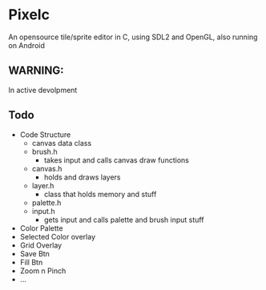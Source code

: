 # Pixelc
An opensource tile/sprite editor in C, using SDL2 and OpenGL, also running on Android

## WARNING:
In active devolpment

## Todo
- Code Structure
  - canvas data class
  - brush.h
    - takes input and calls canvas draw functions
  - canvas.h
    - holds and draws layers
  - layer.h
    - class that holds memory and stuff
  - palette.h
  - input.h
    - gets input and calls palette and brush input stuff
- Color Palette
- Selected Color overlay
- Grid Overlay
- Save Btn
- Fill Btn
- Zoom n Pinch 
- ...

